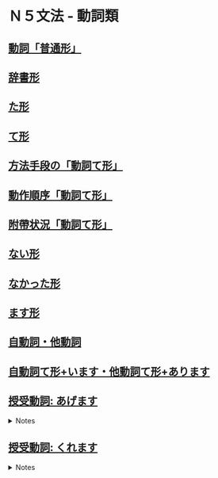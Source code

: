 # Ｎ５文法 - 動詞類

## [動詞「普通形」](https://youtu.be/R5HI0jxURz0)
## [辞書形](https://youtu.be/VXTA-hsnJEY)
## [た形](https://youtu.be/0SSUlNir4X8)
## [て形](https://youtu.be/3YdwZ_xRB3g)
## [方法手段の「動詞て形」](https://youtu.be/uq4tZjiFRS4)
## [動作順序「動詞て形」](https://youtu.be/7AGztuenMYY)
## [附帶状況「動詞て形」](https://youtu.be/rG1EgtKxFQQ)
## [ない形](https://youtu.be/VtZa9KbrpM0)
## [なかった形](https://youtu.be/i8796RPeBtQ)
## [ます形](https://youtu.be/AsEvNl4Cad0)

## [自動詞・他動詞](https://youtu.be/RCbHfU5L4Wg)

## [自動詞て形+います・他動詞て形+あります](https://youtu.be/pNEGlpxa7ys)


## [授受動詞: あげます](https://youtu.be/neL6eLJNj0A)

<details><summary markdown="span">Notes</summary>

- 在日文中有很多種動詞，其中表達「送出」、「贈予」之意的動詞稱為「じゅうじゅう動詞」，也就是指東西來回送的動作所使用的動詞。

![](imgs/%E3%81%82%E3%81%92%E3%81%BE%E3%81%99.JPG)


|A給B東西| 施惠者(A) | は | 受惠者(B) | に |　東西(名詞) | を |あげます。|
|--|--|--|--|--|--|--|--|
|我給佐藤小姐一束花|私|は|佐藤さん|に|花|を|あげました。|
|佐藤小姐給鈴木小姐一束花|佐藤さん|は|鈴木さん|に|花|を|あげました。|

- は 有時候會改用「が」，但重點在於「誰」給予，則前面使用「が」。
- 「に」表示動作對象的對方。
- 「を」表示動作的作用對象。
- 當 我給別人 或 別人給別人 的時候，可以使用「あげます」、「あげました」。

|A給B東西| 施惠者(A) | は | 受惠者(B) | に |　東西(名詞) | を |あげます。|
|--|--|--|--|--|--|--|--|
|:no_entry_sign:|佐藤さん|は|私|に|本|を|あげました。|
|:no_entry_sign:|佐藤さん|は|私の兄|本|花|を|あげました。|


- 「佐藤/小姐先生給我一本書」這樣的說法不太適合。使用動詞「あげます」是表示「請收下」的動作，從下面給上面的感覺。所以如果把自己放在動詞前面，就好像是在看低佐藤先生一樣。在謙虛的日本文化中，這樣的說法不太適合。
- 受惠者這邊也不適合使用「私」。那該怎麼辦呢？不能使用「あげました」，那就得用另外一個動詞，那就是「くれます」。
- 另外，施惠者如果是自己的家人、兄弟姊妹、父母、兒子女兒等，同樣要使用「くれます」。

|A給B東西| 施惠者(別人) | は | 受惠者(我/自己人) | に |　東西(名詞) | を |くれます。|
|--|--|--|--|--|--|--|--|
|:heavy_check_mark:|佐藤さん|は|私|に|本|を|くれました。|
|:heavy_check_mark:|佐藤さん|は|私の兄|に|本|を|くれました。|


[例文](https://youtu.be/neL6eLJNj0A?t=353)

私は母にカーネーションをあげます。

- 我要給媽媽康乃馨・

娘は祖母に絵をあげました。

- 女兒把圖畫給了奶奶

父の日にどんなプレゼントをあげたいですか。

- 父親節想要給什麼樣的禮物

昨日宿馴をしなかったから、今日はお菓子をあげません。

- 因為昨天沒有寫作業，今天不給點心


[会話](https://youtu.be/neL6eLJNj0A?t=382)

A: バレンタインデーに彼女に何をあげますか。
情人節會給女朋友什麼?

B: え? 日本では女性が男性にチョコをあげますから、私は彼女に何もあげませんよ。
欸?在日本是女生要給男生巧克力，所以我什麼也不會給我女朋友喔。

A: そうですか。ちょっと彼女がかわいそうですね。
是這樣啊。女朋友有點可憐耶。

B: でも、3月14日のホワイトデーは男性が女性にプレゼントをあげます。私はもうプレゼントを買いました。
但是，3月14日的白色情人節是男生要給女生禮物。我已經把禮物買好了。


</summary></details>


## [授受動詞: くれます](https://youtu.be/Rz7R8YA3FPA)

<details><summary markdown="span">Notes</summary>

Recap:

- あげます、くれます, 這兩個動詞都是「給東西」的意思，兩個都是「授受動詞」，表示東西來來回回地給予。
- あげます有點下對上的感覺，來自於這個單字的語感就是這樣。平輩給平輩可以用。但是當別人給我時，因為日本語的謙虛文化上可能不太合適。這時就可以用くれます。
- 如果不想表現出下對上的感覺，就可以用くれます。例如，佐藤さんはわたしに本をくれました（佐藤給了我一本書）。

|A給B東西| 施惠者(A) | は | 受惠者(B) | に |　東西(名詞) | を |あげます。|
|--|--|--|--|--|--|--|--|
|我給佐藤小姐一束花|私|は|佐藤さん|に|花|を|あげました。|
|佐藤小姐給鈴木小姐一束花|佐藤さん|は|鈴木さん|に|花|を|あげました。|
|:no_entry_sign:|佐藤さん|は|私|に|本|を|あげました。|
|:no_entry_sign:|佐藤さん|は|私の兄|本|花|を|あげました。|

|A給B東西| 施惠者(別人) | は | 受惠者(我/自己人) | に |　東西(名詞) | を |くれます。|
|--|--|--|--|--|--|--|--|
|:heavy_check_mark:|佐藤さん|は|私|に|本|を|くれました。|
|:heavy_check_mark:|佐藤さん|は|私の兄|に|本|を|くれました。|


[例文](https://youtu.be/Rz7R8YA3FPA?t=238)

### **姉は私にマフラーをくれました。**

- 姊姊給了我園巾。

| Word | Romaji | Role | Meaning |
| --- | --- | --- | --- |
| 姉 | a-ne | Subject | older sister |
| は | wa | Particle | topic marker |
| 私 | wa-ta-shi | Object of preposition | I, me |
| に | ni | Particle | indicates recipient of the action |
| マフラー | ma-fu-ra- | Object | scarf |
| を | wo | Particle | marks the direct object of the sentence |
| くれました | ku-re-ma-shi-ta | Predicate | past tense of the verb くれる (ku-reru, "to give") in the polite form |


### **これはブラジルのコーヒーです。竹内さんがくれました。**

- 這是巴西的咖啡。 竹内小旭給我的。

| Word | Romaji | Role | Meaning |
| --- | --- | --- | --- |
| これ | ko-re | Pronoun | this |
| は | wa | Particle | topic particle |
| ブラジル | bu-ra-ji-ru | Noun | Brazil |
| の | no | Particle | possessive particle |
| コーヒー | ko-o-hi- | Noun | coffee |
| です | de-su | Copula | to be (polite) |
| 竹内 | ta-ka-u-chi | Noun | Tanaka (Japanese surname) |
| さん | san | Suffix | Mr./Ms. (polite) |
| が | ga | Particle | subject marker |
| くれました | ku-re-ma-shi-ta | Verb | past tense of くれる (ku-reru, "to give [to me]") |


### **王さんは私の父に烏龍茶をくれました。**

- 王先生給了我爸爸烏龍茶

| Word | Romaji | Role | Meaning |
| --- | --- | --- | --- |
| 王さん | Wa-ng sa-n | Subject | Mr. Wang |
| は | wa | Particle | topic marker |
| 私 | wa-ta-shi | Object of preposition | I/me |
| の | no | Particle | possessive marker |
| 父 | chi-chi | Object | father |
| に | ni | Particle | indicates the recipient of the action |
| 烏龍茶 | u-ron-cha | Object | Oolong tea |
| を | o | Particle | marks the direct object of the sentence |
| くれました | ku-re-ma-shi-ta | Predicate | past tense of the verb くれる (ku-reru, "to give") in the polite form |


### **金子教授は単位をくれませんでした。**

- 金子教授沒有給我學分。

| Word | Romaji | Role | Meaning |
| --- | --- | --- | --- |
| 金子教授 | ka-ne-ko kyou-ju | Subject | Professor Kaneko |
| は | wa | Particle | marks the topic of the sentence |
| 単位 | tan-i | Object | credit, course credit |
| を | o | Particle | marks the object of the sentence |
| くれませんでした | ku-re-ma-se-n-de-shi-ta | Predicate | past tense negative of the verb くれる (ku-reru, "to give") |


[会話](https://youtu.be/Rz7R8YA3FPA?t=238)

### **昨日の忘年会はどうでしたか。**

- 昨天的尾牙怎麼樣阿

| Word | Romaji | Role | Meaning |
| --- | --- | --- | --- |
| 昨日 | ki-nou | Noun | yesterday |
| の | no | Particle | indicates possession |
| 忘年会 | bounenkai | Noun | year-end party |
| は | wa | Particle | marks the topic of the sentence |
| どう | dou | Adverb | how |
| でしたか | de-shi-ta-ka | Verb | past polite question form of the copula です (de-su) and the sentence-ending particle か (ka) |

### **とても楽しかったです。料理もおいしかったです。**

- 非常開心。料理也很好吃。

| Word | Romaji | Role | Meaning |
| --- | --- | --- | --- |
| とても | to-te-mo | Adverb | very |
| 楽しかったです | ta-no-shi-ka-tta-desu | Predicate | past tense of the adjective 楽しい (ta-no-shi-i, "enjoyable") with polite copula です (desu) |
| 。 | 。 | Punctuation | period |
| 料理 | ryō-ri | Subject | cooking; cuisine |
| も | mo | Particle | also |
| おいしかったです | o-i-shi-ka-tta-desu | Predicate | past tense of the adjective おいしい (o-i-shi-i, "delicious") with polite copula です (desu) |


### **へえ、よかったですね。**

- 欸~太好了呢。

| Word | Romaji | Role | Meaning |
| --- | --- | --- | --- |
| へえ | he-e | Interjection | expression of surprise or interest |
| よかった | yo-ka-tta | Predicate | past tense of the adjective 良い (yo-i, "good") |
| です | desu | Copula | polite form of the copula "to be" |

### **それから、社長は社員全員に商品券をくれました。**

- 然後，總經理發了商品券給全體員工。

| Word | Romaji | Role | Meaning |
| --- | --- | --- | --- |
| それから | so-re-ka-ra | Adverb | Then |
| 社長 | sha-chou | Subject | Company President |
| は | wa | Particle | Topic marking particle |
| 社員 | sha-in | Object | Employee |
| 全員 | zen-in | Object | All members |
| に | ni | Particle | Indirect object marker |
| 商品券 | shou-hin-ken | Object | Gift certificate |
| を | wo | Particle | Direct object marker |
| くれました | ku-re-ma-shi-ta | Predicate | Past tense of the verb くれる (ku-reru, "to give"), indicating that the company president gave gift certificates to the employees. |


### **いいなあ。うちの社長は何もくれませんでした。**

- 真好耶。我們總經理甚麼都沒給我們。

| Word | Romaji | Role | Meaning |
| --- | --- | --- | --- |
| いいなあ | i-i-naa | Expression | An exclamation expressing admiration, envy or jealousy |
| 。 | 。 | Symbol | Japanese period (end of sentence) |
| うちの | u-chi-no | Pronoun | "our" |
| 社長 | sha-chou | Noun | Company president |
| は | wa | Particle | Topic marker |
| 何も | na-ni-mo | Adverb | Nothing |
| くれませんでした | ku-re-ma-se-n-de-shi-ta | Verb | Past negative tense of くれる (ku-reru, "to give") |

</summary></details>


